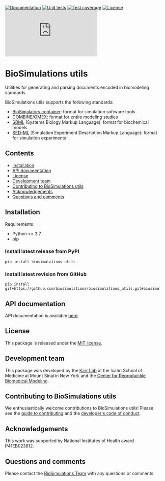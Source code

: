 [![Documentation](https://github.com/biosimulations/biosimulations_utils/workflows/Documentation/badge.svg)](https://biosimulations-utils.readthedocs.io/)
[![Unit tests](https://github.com/biosimulations/biosimulations_utils/workflows/Unit%20tests/badge.svg)](https://github.com/biosimulations/biosimulations_utils/actions?query=workflow%3A%22Unit+Test%22)
[![Test coverage](https://codecov.io/gh/biosimulations/biosimulations_utils/branch/master/graph/badge.svg)](https://codecov.io/gh/biosimulations/biosimulations_utils)
[![License](https://img.shields.io/github/license/biosimulations/biosimulations_utils.svg)](LICENSE)
![Analytics](https://ga-beacon.appspot.com/UA-86759801-1/biosimulations_utils/README.md?pixel)

# BioSimulations utils
Utilities for generating and parsing documents encoded in biomodeling standards.

BioSimulations utils supports the following standards:

* [BioSimulators container](https://biosimulators.org): format for simulation software tools
* [COMBINE/OMEX](http://co.mbine.org/standards/omex): format for entire modeling studies
* [SBML](http://www.sbml.org/) (Systems Biology Markup Language): format for biochemical models
* [SED-ML](https://sed-ml.org/) (Simulation Experiment Description Markup Language): format for simulation experiments


## Contents
* [Installation](#installation)
* [API documentation](#api-documentation)
* [License](#license)
* [Development team](#development-team)
* [Contributing to BioSimulations utils](#contributing-to-biosimulations-utils)
* [Acknowledgements](#acknowledgements)
* [Questions and comments](#questions-and-comments)

## Installation

Requirements
* Python >= 3.7
* pip

### Install latest release from PyPI
```
pip install biosimulations-utils
```

### Install latest revision from GitHub
```
pip install git+https://github.com/biosimulations/biosimulations_utils.git#biosimulations_utils
```

## API documentation
API documentation is available [here](https://biosimulations.github.io/biosimulations_utils/).

## License
This package is released under the [MIT license](LICENSE).

## Development team
This package was developed by the [Karr Lab](https://www.karrlab.org) at the Icahn School of Medicine at Mount Sinai in New York and the [Center for Reproducible Biomedical Modeling](http://reproduciblebiomodels.org).

## Contributing to BioSimulations utils
We enthusiastically welcome contributions to BioSimulations utils! Please see the [guide to contributing](CONTRIBUTING.md) and the [developer's code of conduct](CODE_OF_CONDUCT.md).

## Acknowledgements
This work was supported by National Institutes of Health award P41EB023912.

## Questions and comments
Please contact the [BioSimulations Team](mailto:info@biosimulations.org) with any questions or comments.
